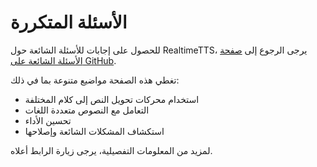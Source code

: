 # الأسئلة المتكررة

للحصول على إجابات للأسئلة الشائعة حول RealtimeTTS، يرجى الرجوع إلى [صفحة الأسئلة الشائعة على GitHub](https://github.com/KoljaB/RealtimeTTS/blob/master/FAQ.md).

تغطي هذه الصفحة مواضيع متنوعة بما في ذلك:

- استخدام محركات تحويل النص إلى كلام المختلفة
- التعامل مع النصوص متعددة اللغات
- تحسين الأداء
- استكشاف المشكلات الشائعة وإصلاحها

لمزيد من المعلومات التفصيلية، يرجى زيارة الرابط أعلاه.

